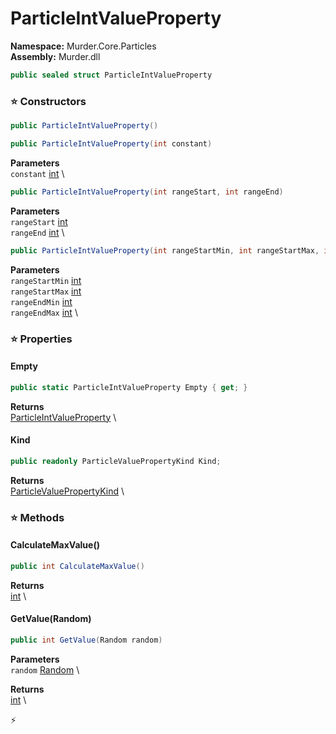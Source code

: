 # ParticleIntValueProperty

**Namespace:** Murder.Core.Particles \
**Assembly:** Murder.dll

```csharp
public sealed struct ParticleIntValueProperty
```

### ⭐ Constructors
```csharp
public ParticleIntValueProperty()
```

```csharp
public ParticleIntValueProperty(int constant)
```

**Parameters** \
`constant` [int](https://learn.microsoft.com/en-us/dotnet/api/System.Int32?view=net-7.0) \

```csharp
public ParticleIntValueProperty(int rangeStart, int rangeEnd)
```

**Parameters** \
`rangeStart` [int](https://learn.microsoft.com/en-us/dotnet/api/System.Int32?view=net-7.0) \
`rangeEnd` [int](https://learn.microsoft.com/en-us/dotnet/api/System.Int32?view=net-7.0) \

```csharp
public ParticleIntValueProperty(int rangeStartMin, int rangeStartMax, int rangeEndMin, int rangeEndMax)
```

**Parameters** \
`rangeStartMin` [int](https://learn.microsoft.com/en-us/dotnet/api/System.Int32?view=net-7.0) \
`rangeStartMax` [int](https://learn.microsoft.com/en-us/dotnet/api/System.Int32?view=net-7.0) \
`rangeEndMin` [int](https://learn.microsoft.com/en-us/dotnet/api/System.Int32?view=net-7.0) \
`rangeEndMax` [int](https://learn.microsoft.com/en-us/dotnet/api/System.Int32?view=net-7.0) \

### ⭐ Properties
#### Empty
```csharp
public static ParticleIntValueProperty Empty { get; }
```

**Returns** \
[ParticleIntValueProperty](/Murder/Core/Particles/ParticleIntValueProperty.html) \
#### Kind
```csharp
public readonly ParticleValuePropertyKind Kind;
```

**Returns** \
[ParticleValuePropertyKind](/Murder/Core/Particles/ParticleValuePropertyKind.html) \
### ⭐ Methods
#### CalculateMaxValue()
```csharp
public int CalculateMaxValue()
```

**Returns** \
[int](https://learn.microsoft.com/en-us/dotnet/api/System.Int32?view=net-7.0) \

#### GetValue(Random)
```csharp
public int GetValue(Random random)
```

**Parameters** \
`random` [Random](https://learn.microsoft.com/en-us/dotnet/api/System.Random?view=net-7.0) \

**Returns** \
[int](https://learn.microsoft.com/en-us/dotnet/api/System.Int32?view=net-7.0) \



⚡